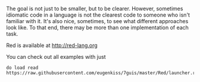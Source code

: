 The goal is not just to be smaller, but to be clearer. However, sometimes
idiomatic code in a language is not the clearest code to someone who isn't
familiar with it. It's also nice, sometimes, to see what different 
approaches look like. To that end, there may be more than one implementation
of each task.

Red is available at http://red-lang.org

You can check out all examples with just

```
do load read https://raw.githubusercontent.com/eugenkiss/7guis/master/Red/launcher.red
```